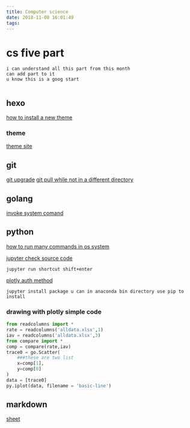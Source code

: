 ```yaml
---
title: Computer science
date: 2018-11-08 16:01:49
tags:
---
```


# cs five part
```
i can understand all this part from this month
can add part to it
u know this is a goog start


```

## hexo 
[how to install a new theme](http://theme-next.iissnan.com/getting-started.html)
### theme
[theme site](https://hexo.io/themes/)

## git

[git upgrade](https://stackoverflow.com/questions/21820715/how-to-install-latest-version-of-git-on-centos-7-x-6-x)
[git pull while not in a different directory](
 https://stackoverflow.com/questions/5083224/git-pull-while-not-in-a-git-directory/5083437)
 


## golang 

[invoke system comand](https://nathanleclaire.com/blog/2014/12/29/shelled-out-commands-in-golang/)


## python

[how to run many commands in os system](https://stackoverflow.com/questions/20042205/python-call-multiple-commands)

[jupyter check source code](readcolumns.readcolumns('alldata.xlsx',3))

```
jupyter run shortcut shift+enter
```
[plotly auth method](https://plot.ly/python/getting-started/)
```
jupyter install package u can in anaconda bin directory use pip to install
```

### drawing with plotly simple code
```python
from readcolumns import *
rate = readcolumns('alldata.xlsx',1)
iav = readcolumns('alldata.xlsx',3)
from compare import *
comp = compare(rate,iav)
trace0 = go.Scatter(
	###these are two list
    x=comp[1],
    y=comp[0]
)
data = [trace0]
py.iplot(data, filename = 'basic-line')
```






## markdown
[sheet](https://github.com/adam-p/markdown-here/wiki/Markdown-Cheatsheet#links)